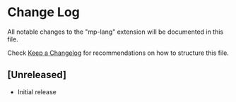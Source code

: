 # Change Log

All notable changes to the "mp-lang" extension will be documented in this file.

Check [Keep a Changelog](http://keepachangelog.com/) for recommendations on how to structure this file.

## [Unreleased]

- Initial release